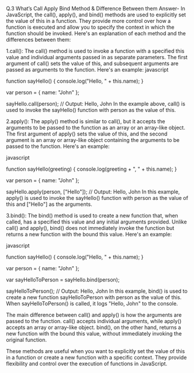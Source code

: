 Q.3 What’s Call Apply Bind Method & Difference Between them
Answer-
In JavaScript, the call(), apply(), and bind() methods are used to explicitly set the value of this in a function. They provide more control over how a function is executed and allow you to specify the context in which the function should be invoked. Here's an explanation of each method and the differences between them:

1.call(): The call() method is used to invoke a function with a specified this value and individual arguments passed in as separate parameters. The first argument of call() sets the value of this, and subsequent arguments are passed as arguments to the function. Here's an example:
javascript

function sayHello() {
  console.log("Hello, " + this.name);
}

var person = {
  name: "John"
};

sayHello.call(person); // Output: Hello, John
In the example above, call() is used to invoke the sayHello() function with person as the value of this.

2.apply(): The apply() method is similar to call(), but it accepts the arguments to be passed to the function as an array or an array-like object. The first argument of apply() sets the value of this, and the second argument is an array or array-like object containing the arguments to be passed to the function. Here's an example:

javascript

function sayHello(greeting) {
  console.log(greeting + ", " + this.name);
}

var person = {
  name: "John"
};

sayHello.apply(person, ["Hello"]); // Output: Hello, John
In this example, apply() is used to invoke the sayHello() function with person as the value of this and ["Hello"] as the arguments.

3.bind(): The bind() method is used to create a new function that, when called, has a specified this value and any initial arguments provided. Unlike call() and apply(), bind() does not immediately invoke the function but returns a new function with the bound this value. Here's an example:

javascript

function sayHello() {
  console.log("Hello, " + this.name);
}

var person = {
  name: "John"
};

var sayHelloToPerson = sayHello.bind(person);

sayHelloToPerson(); // Output: Hello, John
In this example, bind() is used to create a new function sayHelloToPerson with person as the value of this. When sayHelloToPerson() is called, it logs "Hello, John" to the console.

The main difference between call() and apply() is how the arguments are passed to the function. call() accepts individual arguments, while apply() accepts an array or array-like object. bind(), on the other hand, returns a new function with the bound this value, without immediately invoking the original function.

These methods are useful when you want to explicitly set the value of this in a function or create a new function with a specific context. They provide flexibility and control over the execution of functions in JavaScript.
